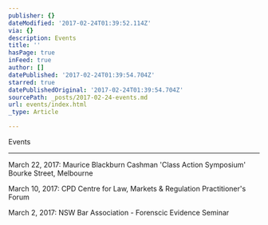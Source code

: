 ```yaml
---
publisher: {}
dateModified: '2017-02-24T01:39:52.114Z'
via: {}
description: Events
title: ''
hasPage: true
inFeed: true
author: []
datePublished: '2017-02-24T01:39:54.704Z'
starred: true
datePublishedOriginal: '2017-02-24T01:39:54.704Z'
sourcePath: _posts/2017-02-24-events.md
url: events/index.html
_type: Article

---
```

Events

---

March 22, 2017: Maurice Blackburn Cashman 'Class Action Symposium' Bourke Street, Melbourne

March 10, 2017: CPD Centre for Law, Markets & Regulation Practitioner's Forum

March 2, 2017: NSW Bar Association - Forenscic Evidence Seminar